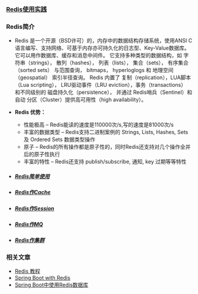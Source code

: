 ### [Redis使用实践](https://github.com/timebusker/spring-boot/tree/master/spring-boot-15-Redis/)

### Redis简介
 - Redis 是一个开源（BSD许可）的，内存中的数据结构存储系统，使用ANSI C语言编写、支持网络、可基于内存亦可持久化的日志型、Key-Value数据库。它可以用作数据库、缓存和消息中间件。 它支持多种类型的数据结构，如 字符串（strings）， 散列（hashes）， 列表（lists）， 集合（sets）， 有序集合（sorted sets） 与范围查询， bitmaps， hyperloglogs 和 地理空间（geospatial） 索引半径查询。 Redis 内置了 复制（replication），LUA脚本（Lua scripting）， LRU驱动事件（LRU eviction），事务（transactions） 和不同级别的 磁盘持久化（persistence）， 并通过 Redis哨兵（Sentinel）和自动 分区（Cluster）提供高可用性（high availability）。
 - **Redis 优势：**  
    - 性能极高 – Redis能读的速度是110000次/s,写的速度是81000次/s  
    - 丰富的数据类型 – Redis支持二进制案例的 Strings, Lists, Hashes, Sets 及 Ordered Sets 数据类型操作  
    - 原子 – Redis的所有操作都是原子性的，同时Redis还支持对几个操作全并后的原子性执行  
    - 丰富的特性 – Redis还支持 publish/subscribe, 通知, key 过期等等特性   

- ##### [Redis简单使用](https://github.com/timebusker/spring-boot/tree/master/spring-boot-15-Redis/spring-boot-15-Redis-sample/)

- ##### [Redis作Cache](https://github.com/timebusker/spring-boot/tree/master/spring-boot-15-Redis/spring-boot-15-Redis-cache)

- ##### [Redis作Session](https://github.com/timebusker/spring-boot/tree/master/spring-boot-15-Redis/spring-boot-15-Redis-session)

- ##### [Redis作MQ](https://github.com/timebusker/spring-boot/tree/master/spring-boot-15-Redis/spring-boot-15-Redis-mq)

- ##### [Redis作集群](https://github.com/timebusker/spring-boot/tree/master/spring-boot-15-Redis/spring-boot-15-Redis-cluster)



### 相关文章

 - [Redis 教程](http://www.runoob.com/redis/redis-intro.html)   
 - [Spring Boot with Redis](http://www.jianshu.com/p/a2ab17707eff)   
 - [Spring Boot中使用Redis数据库](http://blog.didispace.com/springbootredis/)    